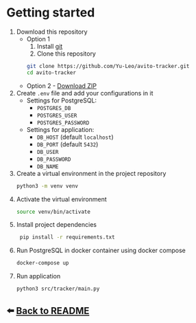 # Getting started

1. Download this repository
   * Option 1
      1. Install [git](https://git-scm.com/download)
      2. Clone this repository
       ```bash
       git clone https://github.com/Yu-Leo/avito-tracker.git
       cd avito-tracker
       ```
   * Option 2 - [Download ZIP](https://github.com/Yu-Leo/avito-tracker/archive/refs/heads/main.zip)
3. Create `.env` file and add your configurations in it
   - Settings for PostgreSQL:
      - `POSTGRES_DB`
      - `POSTGRES_USER`
      - `POSTGRES_PASSWORD`
   - Settings for application:
      - `DB_HOST` (default `localhost`)
      - `DB_PORT` (default `5432`)
      - `DB_USER`
      - `DB_PASSWORD`
      - `DB_NAME`
4. Create a virtual environment in the project repository
    ```bash
    python3 -m venv venv
    ```
5. Activate the virtual environment
    ```bash
    source venv/bin/activate
    ```
6. Install project dependencies
   ```bash
    pip install -r requirements.txt
    ```
7. Run PostgreSQL in docker container using docker compose
    ```bash
    docker-compose up
    ```   
8. Run application
    ```bash
    python3 src/tracker/main.py
    ```

## :arrow_left: [Back to README](../README.md)
